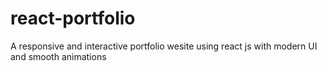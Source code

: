 # react-portfolio
A responsive and interactive portfolio wesite using react js with modern UI and smooth animations
